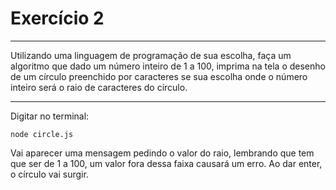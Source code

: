 # Exercício 2
------------
Utilizando uma linguagem de programação de sua escolha, faça um algoritmo que dado um número inteiro de 1 a 100, imprima na tela o desenho de um círculo preenchido por caracteres se sua escolha onde o número inteiro será o raio de caracteres do círculo.

------------
Digitar no terminal:

`node circle.js`

Vai aparecer uma mensagem pedindo o valor do raio, lembrando que tem que ser de 1 a 100, um valor fora dessa faixa causará um erro. Ao dar enter, o círculo vai surgir.
